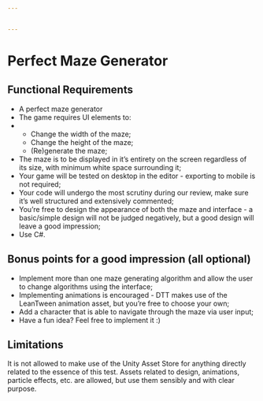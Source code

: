 ```yaml
---


---
```


<h1 id="perfect-maze-generator">Perfect Maze Generator</h1>
<h2 id="functional-requirements">Functional Requirements</h2>
<ul>
<li>A perfect maze generator</li>
<li>The game requires UI elements to:</li>
<li>
<ul>
<li>Change the width of the maze;</li>
<li>Change the height of the maze;</li>
<li>(Re)generate the maze;</li>
</ul>
</li>
<li>The maze is to be displayed in it’s entirety on the screen regardless of its size, with minimum white space surrounding it;</li>
<li>Your game will be tested on desktop in the editor - exporting to mobile is not required;</li>
<li>Your code will undergo the most scrutiny during our review, make sure it’s well structured and extensively commented;</li>
<li>You’re free to design the appearance of both the maze and interface - a basic/simple design will not be judged negatively, but a good design will leave a good impression;</li>
<li>Use C#.</li>
</ul>
<h2 id="bonus-points-for-a-good-impression-all-optional">Bonus points for a good impression (all optional)</h2>
<ul>
<li>Implement more than one maze generating algorithm and allow the user to change algorithms using the interface;</li>
<li>Implementing animations is encouraged - DTT makes use of the LeanTween animation asset, but you’re free to choose your own;</li>
<li>Add a character that is able to navigate through the maze via user input;</li>
<li>Have a fun idea? Feel free to implement it :)</li>
</ul>
<h2 id="limitations">Limitations</h2>
<p>It is not allowed to make use of the Unity Asset Store for anything directly related to the essence of this test. Assets related to design, animations, particle effects, etc. are allowed, but use them sensibly and with clear purpose.</p>


